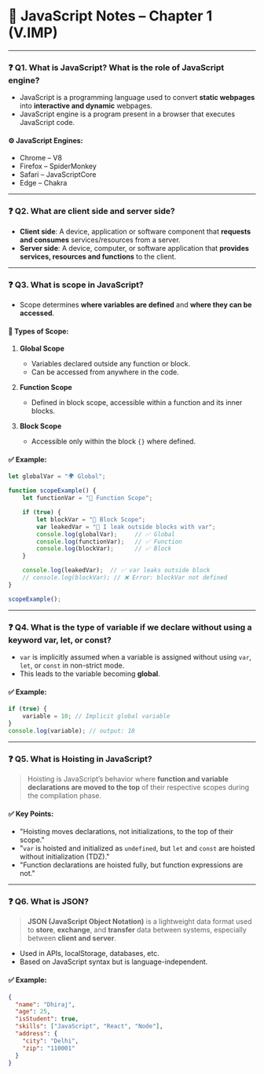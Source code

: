 # 📘 JavaScript Notes – Chapter 1 (V.IMP)

---

### ❓ Q1. What is JavaScript? What is the role of JavaScript engine?

- JavaScript is a programming language used to convert **static webpages** into **interactive and dynamic** webpages.
- JavaScript engine is a program present in a browser that executes JavaScript code.

#### ⚙️ JavaScript Engines:
- Chrome – V8  
- Firefox – SpiderMonkey  
- Safari – JavaScriptCore  
- Edge – Chakra

---

### ❓ Q2. What are client side and server side?

- **Client side**: A device, application or software component that **requests and consumes** services/resources from a server.
- **Server side**: A device, computer, or software application that **provides services, resources and functions** to the client.

---

### ❓ Q3. What is scope in JavaScript?

- Scope determines **where variables are defined** and **where they can be accessed**.

#### 🧠 Types of Scope:
1. **Global Scope**  
   - Variables declared outside any function or block.
   - Can be accessed from anywhere in the code.

2. **Function Scope**  
   - Defined in block scope, accessible within a function and its inner blocks.

3. **Block Scope**  
   - Accessible only within the block `{}` where defined.

#### ✅ Example:

```javascript
let globalVar = "🌍 Global";

function scopeExample() {
    let functionVar = "🔧 Function Scope";

    if (true) {
        let blockVar = "🧱 Block Scope";
        var leakedVar = "😬 I leak outside blocks with var";
        console.log(globalVar);     // ✅ Global
        console.log(functionVar);   // ✅ Function
        console.log(blockVar);      // ✅ Block
    }

    console.log(leakedVar);  // ✅ var leaks outside block
    // console.log(blockVar); // ❌ Error: blockVar not defined
}

scopeExample();
```

---

### ❓ Q4. What is the type of variable if we declare without using a keyword var, let, or const?

- `var` is implicitly assumed when a variable is assigned without using `var`, `let`, or `const` in non-strict mode.
- This leads to the variable becoming **global**.

#### ✅ Example:

```javascript
if (true) {
    variable = 10; // Implicit global variable
}
console.log(variable); // output: 10
```

---

### ❓ Q5. What is Hoisting in JavaScript?

> Hoisting is JavaScript’s behavior where **function and variable declarations are moved to the top** of their respective scopes during the compilation phase.

#### ✅ Key Points:
- "Hoisting moves declarations, not initializations, to the top of their scope."
- "`var` is hoisted and initialized as `undefined`, but `let` and `const` are hoisted without initialization (TDZ)."
- "Function declarations are hoisted fully, but function expressions are not."

---

### ❓ Q6. What is JSON?

> **JSON (JavaScript Object Notation)** is a lightweight data format used to **store**, **exchange**, and **transfer** data between systems, especially between **client and server**.

- Used in APIs, localStorage, databases, etc.
- Based on JavaScript syntax but is language-independent.

#### ✅ Example:

```json
{
  "name": "Dhiraj",
  "age": 25,
  "isStudent": true,
  "skills": ["JavaScript", "React", "Node"],
  "address": {
    "city": "Delhi",
    "zip": "110001"
  }
}
```
